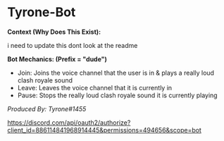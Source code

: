 # Tyrone-Bot

**Context (Why Does This Exist):**

i need to update this dont look at the readme 

**Bot Mechanics: (Prefix = "dude")**

- Join: Joins the voice channel that the user is in & plays a really loud clash royale sound
- Leave: Leaves the voice channel that it is currently in 
- Pause: Stops the really loud clash royale sound it is currently playing

*Produced By: Tyrone#1455*

https://discord.com/api/oauth2/authorize?client_id=886114841968914445&permissions=494656&scope=bot
